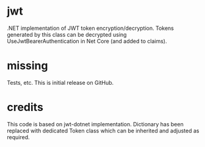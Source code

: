 # jwt
.NET implementation of JWT token encryption/decryption. Tokens generated by this class can be decrypted using UseJwtBearerAuthentication in Net Core (and added to claims).
# missing
Tests, etc. This is initial release on GitHub.
# credits
This code is based on jwt-dotnet implementation. Dictionary has been replaced with dedicated Token class which can be inherited and adjusted as required.
